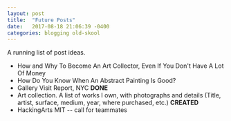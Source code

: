 ```yaml
---
layout: post
title:  "Future Posts"
date:   2017-08-18 21:06:39 -0400
categories: blogging old-skool
---
```


A running list of post ideas.


* How and Why To Become An Art Collector, Even If You Don't Have A Lot Of Money
* How Do You Know When An Abstract Painting Is Good?
* Gallery Visit Report, NYC **DONE**
* Art collection. A list of works I own, with photographs and details (Title, artist, surface, medium, year, where purchased, etc.) **CREATED**
* HackingArts MIT -- call for teammates
